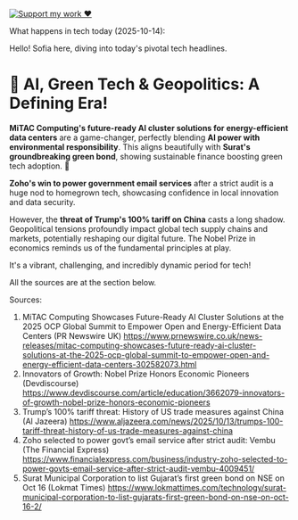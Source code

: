 [![Support my work ❤️](https://img.shields.io/badge/Support%20my%20work%20❤️-orange?style=for-the-badge&logo=patreon&logoColor=white)](https://www.patreon.com/c/evertonics)

What happens in tech today (2025-10-14):

Hello! Sofia here, diving into today's pivotal tech headlines.

# 🚀 **AI, Green Tech & Geopolitics: A Defining Era!**

**MiTAC Computing's future-ready AI cluster solutions for energy-efficient data centers** are a game-changer, perfectly blending **AI power with environmental responsibility**. This aligns beautifully with **Surat's groundbreaking green bond**, showing sustainable finance boosting green tech adoption. 🌱

**Zoho's win to power government email services** after a strict audit is a huge nod to homegrown tech, showcasing confidence in local innovation and data security.

However, the **threat of Trump's 100% tariff on China** casts a long shadow. Geopolitical tensions profoundly impact global tech supply chains and markets, potentially reshaping our digital future. The Nobel Prize in economics reminds us of the fundamental principles at play.

It's a vibrant, challenging, and incredibly dynamic period for tech!

All the sources are at the section below.

Sources:
1. MiTAC Computing Showcases Future-Ready AI Cluster Solutions at the 2025 OCP Global Summit to Empower Open and Energy-Efficient Data Centers (PR Newswire UK)
   https://www.prnewswire.co.uk/news-releases/mitac-computing-showcases-future-ready-ai-cluster-solutions-at-the-2025-ocp-global-summit-to-empower-open-and-energy-efficient-data-centers-302582073.html
2. Innovators of Growth: Nobel Prize Honors Economic Pioneers (Devdiscourse)
   https://www.devdiscourse.com/article/education/3662079-innovators-of-growth-nobel-prize-honors-economic-pioneers
3. Trump’s 100% tariff threat: History of US trade measures against China (Al Jazeera)
   https://www.aljazeera.com/news/2025/10/13/trumps-100-tariff-threat-history-of-us-trade-measures-against-china
4. Zoho selected to power govt’s email service after strict audit: Vembu (The Financial Express)
   https://www.financialexpress.com/business/industry-zoho-selected-to-power-govts-email-service-after-strict-audit-vembu-4009451/
5. Surat Municipal Corporation to list Gujarat’s first green bond on NSE on Oct 16 (Lokmat Times)
   https://www.lokmattimes.com/technology/surat-municipal-corporation-to-list-gujarats-first-green-bond-on-nse-on-oct-16-2/